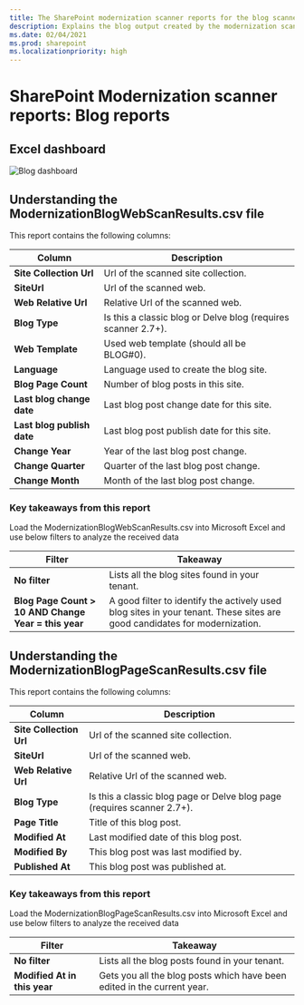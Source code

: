 ```yaml
---
title: The SharePoint modernization scanner reports for the blog scanner mode
description: Explains the blog output created by the modernization scanner
ms.date: 02/04/2021
ms.prod: sharepoint
ms.localizationpriority: high
---
```


# SharePoint Modernization scanner reports: Blog reports

## Excel dashboard

![Blog dashboard](media/modernize/excel_blogusage.png)

## Understanding the ModernizationBlogWebScanResults.csv file

This report contains the following columns:

Column | Description
---------|----------
**Site Collection Url** | Url of the scanned site collection.
**SiteUrl** | Url of the scanned web.
**Web Relative Url** | Relative Url of the scanned web.
**Blog Type** | Is this a classic blog or Delve blog (requires scanner 2.7+).
**Web Template** | Used web template (should all be BLOG#0).
**Language** | Language used to create the blog site.
**Blog Page Count** | Number of blog posts in this site.
**Last blog change date** | Last blog post change date for this site.
**Last blog publish date** | Last blog post publish date for this site.
**Change Year** | Year of the last blog post change.
**Change Quarter** | Quarter of the last blog post change.
**Change Month** | Month of the last blog post change.

### Key takeaways from this report ###

Load the ModernizationBlogWebScanResults.csv into Microsoft Excel and use below filters to analyze the received data

Filter | Takeaway
---------|----------
**No filter** | Lists all the blog sites found in your tenant.
**Blog Page Count > 10 AND Change Year = this year** | A good filter to identify the actively used blog sites in your tenant. These sites are good candidates for modernization.

## Understanding the ModernizationBlogPageScanResults.csv file

This report contains the following columns:

Column | Description
---------|----------
**Site Collection Url** | Url of the scanned site collection.
**SiteUrl** | Url of the scanned web.
**Web Relative Url** | Relative Url of the scanned web.
**Blog Type** | Is this a classic blog page or Delve blog page (requires scanner 2.7+).
**Page Title** | Title of this blog post.
**Modified At** | Last modified date of this blog post.
**Modified By** | This blog post was last modified by.
**Published At** | This blog post was published at.

### Key takeaways from this report ###

Load the ModernizationBlogPageScanResults.csv into Microsoft Excel and use below filters to analyze the received data

Filter | Takeaway
---------|----------
**No filter** | Lists all the blog posts found in your tenant.
**Modified At in this year** | Gets you all the blog posts which have been edited in the current year.
